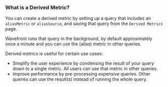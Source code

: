 ### What is a Derived Metric?

You can create a derived metric by setting up a query that includes an `aliasMetric` or `aliasSource`, and saving that query from the `Derived Metrics` page.

Wavefront runs that query in the background, by default approximately once a minute and you can use the (alias) metric in other queries.

Derived metrics is useful for certain use cases:
* Simplify the user experience by condensing the result of your query down to a single metric. All users can use that metric in other queries.
* Improve performance by pre-processing expensive queries. Other queries can use the result(s) instead of running the whole query.
